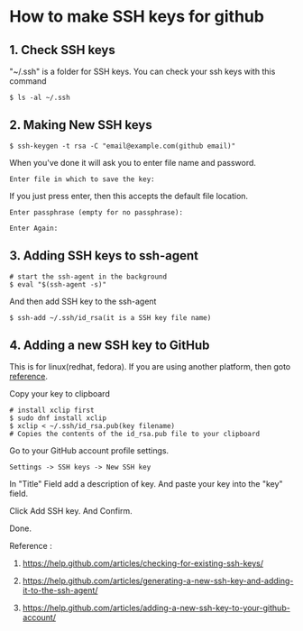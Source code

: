 # How to make SSH keys for github

## 1. Check SSH keys
"~/.ssh" is a folder for SSH keys.
You can check your ssh keys with this command
~~~
$ ls -al ~/.ssh
~~~

## 2. Making New SSH keys
~~~
$ ssh-keygen -t rsa -C "email@example.com(github email)"
~~~
When you've done it will ask you to enter file name and password.
~~~
Enter file in which to save the key:
~~~
If you just press enter, then this accepts the default file location.
~~~
Enter passphrase (empty for no passphrase):

Enter Again:
~~~

## 3. Adding SSH keys to ssh-agent
~~~
# start the ssh-agent in the background
$ eval "$(ssh-agent -s)"
~~~
And then add SSH key to the ssh-agent
~~~
$ ssh-add ~/.ssh/id_rsa(it is a SSH key file name)
~~~

## 4. Adding a new SSH key to GitHub
This is for linux(redhat, fedora). If you are using another platform, then goto [reference](https://help.github.com/articles/adding-a-new-ssh-key-to-your-github-account/ "help.github").

Copy your key to clipboard
~~~
# install xclip first
$ sudo dnf install xclip
$ xclip < ~/.ssh/id_rsa.pub(key filename)
# Copies the contents of the id_rsa.pub file to your clipboard
~~~

Go to your GitHub account profile settings.
~~~
Settings -> SSH keys -> New SSH key
~~~
In "Title" Field add a description of key. And paste your key into the "key" field.

Click Add SSH key. And Confirm.

Done.

Reference :
1. https://help.github.com/articles/checking-for-existing-ssh-keys/

2. https://help.github.com/articles/generating-a-new-ssh-key-and-adding-it-to-the-ssh-agent/

3. https://help.github.com/articles/adding-a-new-ssh-key-to-your-github-account/
